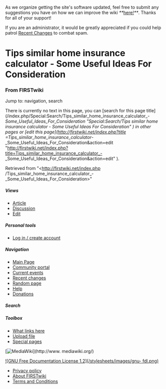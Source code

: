 As we organize getting the site's software updated, feel free to submit any
suggestions you have on how we can improve the wiki
_**_[here!](/index.php/User:Hallry/Suggestions "User:Hallry/Suggestions"
)_**_. Thanks for all of your support!

If you are an administrator, it would be greatly appreciated if you could help
patrol [Recent Changes](/index.php/Special:Recentchanges
"Special:Recentchanges" ) to combat spam.

# Tips similar home insurance calculator - Some Useful Ideas For Consideration

### From FIRSTwiki

Jump to: navigation, search

There is currently no text in this page, you can [search for this page
title](/index.php/Special:Search/Tips_similar_home_insurance_calculator_-
_Some_Useful_Ideas_For_Consideration "Special:Search/Tips similar home
insurance calculator - Some Useful Ideas For Consideration" ) in other pages
or [edit this page](http://firstwiki.net/index.php?title
=Tips_similar_home_insurance_calculator_-
_Some_Useful_Ideas_For_Consideration&action=edit
"http://firstwiki.net/index.php?title=Tips_similar_home_insurance_calculator_-
_Some_Useful_Ideas_For_Consideration&action=edit" ).

Retrieved from "<http://firstwiki.net/index.php
/Tips_similar_home_insurance_calculator_-
_Some_Useful_Ideas_For_Consideration>"

##### Views

  * [Article](/index.php?title=Tips_similar_home_insurance_calculator_-_Some_Useful_Ideas_For_Consideration&action=edit)
  * [Discussion](/index.php?title=Talk:Tips_similar_home_insurance_calculator_-_Some_Useful_Ideas_For_Consideration&action=edit)
  * [Edit](/index.php?title=Tips_similar_home_insurance_calculator_-_Some_Useful_Ideas_For_Consideration&action=edit)

##### Personal tools

  * [Log in / create account](/index.php?title=Special:Userlogin&returnto=Tips_similar_home_insurance_calculator_-_Some_Useful_Ideas_For_Consideration)

[](/index.php/Main_Page "Main Page" )

##### Navigation

  * [Main Page](/index.php/Main_Page)
  * [Community portal](/index.php/FIRSTwiki:Community_portal)
  * [Current events](/index.php/Current_events)
  * [Recent changes](/index.php/Special:Recentchanges)
  * [Random page](/index.php/Special:Random)
  * [Help](/index.php/FIRSTwiki:Help)
  * [Donations](/index.php/FIRSTwiki:Site_support)

##### Search



##### Toolbox

  * [What links here](/index.php/Special:Whatlinkshere/Tips_similar_home_insurance_calculator_-_Some_Useful_Ideas_For_Consideration)
  * [Upload file](/index.php/Special:Upload)
  * [Special pages](/index.php/Special:Specialpages)

[![MediaWiki](/skins/common/images/poweredby_mediawiki_88x31.png)](http://www.
mediawiki.org/)

[![GNU Free Documentation License 1.2](/stylesheets/images/gnu-
fdl.png)](http://www.gnu.org/copyleft/fdl.html)

  * [Privacy policy](/index.php/FIRSTwiki:Privacy_policy "FIRSTwiki:Privacy policy" )
  * [About FIRSTwiki](/index.php/FIRSTwiki:About "FIRSTwiki:About" )
  * [Terms and Conditions](/index.php/FIRSTwiki:Terms_and_conditions "FIRSTwiki:Terms and conditions" )

